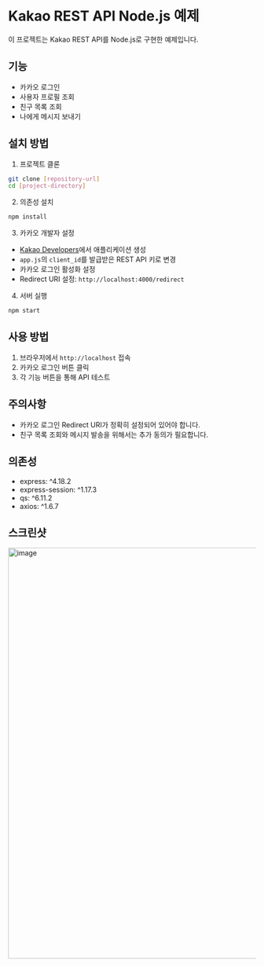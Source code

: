 # Kakao REST API Node.js 예제

이 프로젝트는 Kakao REST API를 Node.js로 구현한 예제입니다.

## 기능

- 카카오 로그인
- 사용자 프로필 조회
- 친구 목록 조회
- 나에게 메시지 보내기

## 설치 방법

1. 프로젝트 클론
```bash
git clone [repository-url]
cd [project-directory]
```

2. 의존성 설치
```bash
npm install
```

3. 카카오 개발자 설정
- [Kakao Developers](https://developers.kakao.com)에서 애플리케이션 생성
- `app.js`의 `client_id`를 발급받은 REST API 키로 변경
- 카카오 로그인 활성화 설정
- Redirect URI 설정: `http://localhost:4000/redirect`

4. 서버 실행
```bash
npm start
```

## 사용 방법

1. 브라우저에서 `http://localhost` 접속
2. 카카오 로그인 버튼 클릭
3. 각 기능 버튼을 통해 API 테스트

## 주의사항

- 카카오 로그인 Redirect URI가 정확히 설정되어 있어야 합니다.
- 친구 목록 조회와 메시지 발송을 위해서는 추가 동의가 필요합니다.

## 의존성

- express: ^4.18.2
- express-session: ^1.17.3
- qs: ^6.11.2
- axios: ^1.6.7

## 스크린샷
<img width="837" alt="image" src="https://github.com/user-attachments/assets/0f45dea1-042a-418a-9c5d-0275b7301baf" />
